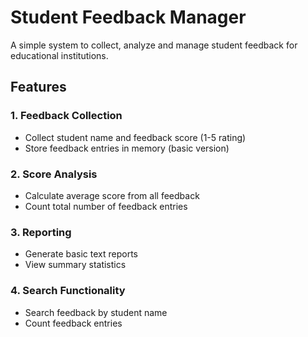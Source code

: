 # Student Feedback Manager

A simple system to collect, analyze and manage student feedback for educational institutions.

## Features

### 1. Feedback Collection
- Collect student name and feedback score (1-5 rating)
- Store feedback entries in memory (basic version)

### 2. Score Analysis
- Calculate average score from all feedback
- Count total number of feedback entries

### 3. Reporting
- Generate basic text reports
- View summary statistics

### 4. Search Functionality
- Search feedback by student name
- Count feedback entries
